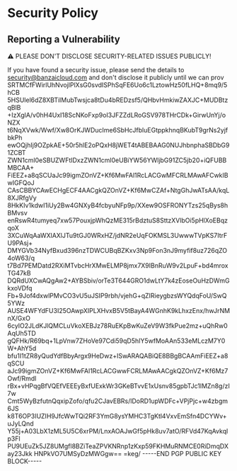 # Security Policy

## Reporting a Vulnerability

⚠ PLEASE DON'T DISCLOSE SECURITY-RELATED ISSUES PUBLICLY!

If you have found a security issue, please send the details to security@banzaicloud.com and don't disclose it publicly until we can prov
SRTMCfFWirlUhNvojlPlXsG0svdISPhSqFE6Uo6c1LztowHz50fLHQ+8mq9/5hCB
5HSUlel6dZ8XBTilMubTwsjca8tDu4bREDzsf5/QHbvHmkiwZAXJC+MUDBtzqBlB
+IzXglA/v0hH4UxI18ScNKoFxp9oI3JFZZdLRoGSV978THrCDk+GirwUnYj/oNZX
t6NqXVwk/Wwf/Xw8OrKJWDucIme6SbHcJfbluEGtppkhnqBKubT9grNs2yjfbkPh
ewOQjhIj9OZpkAE+50r5hlE2oPQxH8jWET4tABEBAAG0NUJhbnphaSBDbG91ZCBT
ZWN1cml0eSBUZWFtIDxzZWN1cml0eUBiYW56YWljbG91ZC5jb20+iQFUBBMBCAA+
FiEEZ+a8qSCUaJc99igmZOnVZ+Kf6MwFAl1RcLACGwMFCRLMAwAFCwkIBwIGFQoJ
CAsCBBYCAwECHgECF4AACgkQZOnVZ+Kf6MwCZAf+NtgGhJwATsAA/kqL8XJRfgVy
8HkKIv1kdwI1iUy2Bw4GNXyB4fcbyuNFp9p/XXew9OSFRONYTzs25qBys8hBMvsv
enRswR4tumyeq7xw57PouxjpWhQzME315rBdztuS8SttzXVlbOi5pHlXoEBqzqoX
3XCuWqAaWXlAXlJTu9tGJ0WRxHZ/jdNR2eUqFOKMSL3UwwwTVpKS7ItrFU9PAsj+
DMYGVb34NyfBxud396nzTDWCUBqBZKxv3Np9Fon3nJ9myfif8uz726qZO4oW63/q
t7Bd7PEMDatd2RXiMTvbcHrXMwELMP8jmx7X9IBnRuW9v2LpuF+bd4mroxTG47kB
DQRdUXCwAQgAw2+AYBSbiv/orTe3T644GRO1dwLtY7k4zEoseOuHzDWmGkxoVDfq
Fb+9Jof4dxwlPMvCO3vU5uJSIP9rbh/vjehG+qZIRieygbzsWYQdqFoU/SwQ5YWz
AUSE4WFYdFU3I25OAwpXIPLXHvxB5V5tBayA4WGnhK9kLhxzEnx/hwJrNMnX/GxO
6cyIO2JLdKJlQMCLuVkoXEBJz78RuEKpBwKuZeV9W3fkPue2mz+uQhRw0AqUh5TD
gQFHk/R69bq+1LpVnw7ZHoVe97Cdi59qD5hIY5wfMoAAn533eMLczM7Y0W+AhY5d
bfu1I1tZR8yQudYdfBbyArgx9HeDwz+ISwARAQABiQE8BBgBCAAmFiEEZ+a8qSCU
aJc99igmZOnVZ+Kf6MwFAl1RcLACGwwFCRLMAwAACgkQZOnVZ+Kf6Mz7Owf/Rmdl
rBx+vHPqgBfVQEfVEEEyBxfUExkWr3GKeBTvvE1xUsnv85gpbTJc1lMZn8g/zI7w
Cmt5WyBzfutnQqxipZofo/qfu2CJavEBRs/lDoRD1upWDFc+VPjPjc+w4zbgm6JS
k8T6OP3IUZIH9JfcWwTQi2RF3YmG8ysYMHC3TgKtl4VxvEmSfn4DCYWv+uJyLQnd
Y55j+A03LbX1zML5U5C6xrPM/LnxAOAJwGf5pHk8uv7atO/RFVd47KqAvkqlp3Fl
PU9UEuZk5JZ8UMgfl8BZiTeaZPVKNRnp1zKxp59FKHMuRNMCE0RiDmqDXay23Jkk
HNPkVO7UMSyDzMWGgw==
=keg/
-----END PGP PUBLIC KEY BLOCK-----
```
